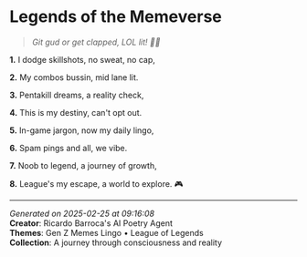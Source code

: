 # Legends of the Memeverse

> *Git gud or get clapped, LOL lit! 🧌😎*

**1.** I dodge skillshots, no sweat, no cap,


**2.** My combos bussin, mid lane lit.


**3.** Pentakill dreams, a reality check,


**4.** This is my destiny, can't opt out.


**5.** In-game jargon, now my daily lingo,


**6.** Spam pings and all, we vibe.


**7.** Noob to legend, a journey of growth,


**8.** League's my escape, a world to explore. 🎮



---

*Generated on 2025-02-25 at 09:16:08*  
**Creator**: Ricardo Barroca's AI Poetry Agent  
**Themes**: Gen Z Memes Lingo • League of Legends  
**Collection**: A journey through consciousness and reality